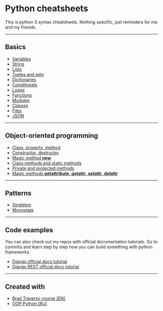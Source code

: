 # Python cheatsheets

This is python 3 syntax cheatsheets.
Nothing specific, just reminders for me and my friends.

---

## Basics

- [Variables](basics/variables.py)
- [String](basics/strings.py)
- [Lists](basics/lists.py)
- [Tuples and sets](basics/tuples_sets.py)
- [Dictionaries](basics/dictionaries.py)
- [Conditionals](basics/conditionals.py)
- [Loops](basics/loops.py)
- [Functions](basics/functions.py)
- [Modules](basics/modules.py)
- [Classes](basics/classes.py)
- [Files](basics/files.py)
- [JSON](basics/json_parsing.py)

---

## Object-oriented programming

- [Class, property, method](OOP/methods_properties.py)
- [Constructor, destructor](OOP/constructor_desctructor.py)
- [Magic method __new__](OOP/new.py)
- [Class methods and static methods](OOP/class_and_static_methods.py)
- [Private and protected methods](OOP/private_and_protected.py)
- [Magic methods __getattribute__, __getattr__, __setattr__, __delattr__](OOP/class_properties_getters_and_setters.py)

---

## Patterns

- [Singleton](patterns/singleton.py)
- [Monostate](patterns/monostate.py)

---

## Code examples

You can also check out my repos with official documentation tutorials.
Go to commits and learn step by step how you can build something with python frameworks.

- [Django official docs tutorial](https://github.com/paparrot/django-tutorial)
- [Django REST official docs tutorial](https://github.com/paparrot/django-rest-framework)

---

## Created with

- [Brad Traversy course [EN]](https://www.youtube.com/watch?v=JJmcL1N2KQs&list=PLillGF-RfqbbJYRaNqeUzAb7QY-IqBKRx&index=1&ab_channel=TraversyMedia)
- [OOP Python [RU]](https://www.youtube.com/watch?v=Z7AY41tE-3U&list=PLA0M1Bcd0w8zPwP7t-FgwONhZOHt9rz9E&ab_channel=selfedu)